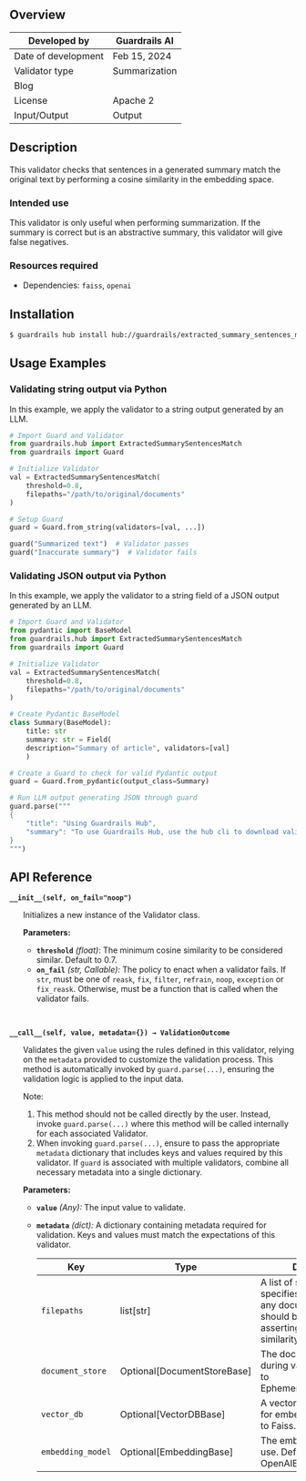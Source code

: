 ## Overview

| Developed by | Guardrails AI |
| --- | --- |
| Date of development | Feb 15, 2024 |
| Validator type | Summarization |
| Blog |  |
| License | Apache 2 |
| Input/Output | Output |

## Description

This validator checks that sentences in a generated summary match the original text by performing a cosine similarity in the embedding space.

### Intended use

This validator is only useful when performing summarization. If the summary is correct but is an abstractive summary, this validator will give false negatives.

### Resources required

- Dependencies: `faiss`, `openai`

## Installation

```bash
$ guardrails hub install hub://guardrails/extracted_summary_sentences_match
```

## Usage Examples

### Validating string output via Python

In this example, we apply the validator to a string output generated by an LLM.

```python
# Import Guard and Validator
from guardrails.hub import ExtractedSummarySentencesMatch
from guardrails import Guard

# Initialize Validator
val = ExtractedSummarySentencesMatch(
    threshold=0.8,
    filepaths="/path/to/original/documents"
)

# Setup Guard
guard = Guard.from_string(validators=[val, ...])

guard("Summarized text")  # Validator passes
guard("Inaccurate summary")  # Validator fails
```

### Validating JSON output via Python

In this example, we apply the validator to a string field of a JSON output generated by an LLM.

```python
# Import Guard and Validator
from pydantic import BaseModel
from guardrails.hub import ExtractedSummarySentencesMatch
from guardrails import Guard

# Initialize Validator
val = ExtractedSummarySentencesMatch(
    threshold=0.8,
    filepaths="/path/to/original/documents"
)

# Create Pydantic BaseModel
class Summary(BaseModel):
    title: str
    summary: str = Field(
	description="Summary of article", validators=[val]
    )

# Create a Guard to check for valid Pydantic output
guard = Guard.from_pydantic(output_class=Summary)

# Run LLM output generating JSON through guard
guard.parse("""
{
    "title": "Using Guardrails Hub",
    "summary": "To use Guardrails Hub, use the hub cli to download validators."
}
""")
```

## API Reference

**`__init__(self, on_fail="noop")`**
<ul>

Initializes a new instance of the Validator class.

**Parameters:**

- **`threshold`** _(float)_: The minimum cosine similarity to be considered similar. Default to 0.7.
- **`on_fail`** *(str, Callable):* The policy to enact when a validator fails. If `str`, must be one of `reask`, `fix`, `filter`, `refrain`, `noop`, `exception` or `fix_reask`. Otherwise, must be a function that is called when the validator fails.

</ul>

<br/>

**`__call__(self, value, metadata={}) → ValidationOutcome`**

<ul>

Validates the given `value` using the rules defined in this validator, relying on the `metadata` provided to customize the validation process. This method is automatically invoked by `guard.parse(...)`, ensuring the validation logic is applied to the input data.

Note:

1. This method should not be called directly by the user. Instead, invoke `guard.parse(...)` where this method will be called internally for each associated Validator.
2. When invoking `guard.parse(...)`, ensure to pass the appropriate `metadata` dictionary that includes keys and values required by this validator. If `guard` is associated with multiple validators, combine all necessary metadata into a single dictionary.

**Parameters:**

- **`value`** *(Any):* The input value to validate.
- **`metadata`** *(dict):* A dictionary containing metadata required for validation. Keys and values must match the expectations of this validator.
    
    
    | Key | Type | Description | Default |
    | --- | --- | --- | --- |
    | `filepaths` | list[str] | A list of strings that specifies the filepaths for any documents that should be used for asserting the summary's similarity. | N/A |
    | `document_store` | Optional[DocumentStoreBase] | The document store to use during validation. Defaults to EphemeralDocumentStore. | None |
    | `vector_db` | Optional[VectorDBBase] | A vector database to use for embeddings. Defaults to Faiss. | None |
    | `embedding_model` | Optional[EmbeddingBase] | The embeddig model to use. Defaults to OpenAIEmbedding. | None |

</ul>

